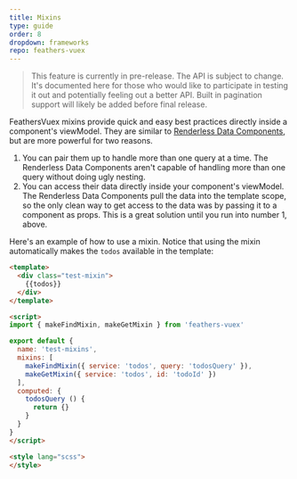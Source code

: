 ```yaml
---
title: Mixins
type: guide
order: 8
dropdown: frameworks
repo: feathers-vuex
---
```


> This feature is currently in pre-release. The API is subject to change.  It's documented here for those who would like to participate in testing it out and potentially feeling out a better API.
> Built in pagination support will likely be added before final release.

FeathersVuex mixins provide quick and easy best practices directly inside a component's viewModel.  They are similar to [Renderless Data Components](./components.html), but are more powerful for two reasons.

1. You can pair them up to handle more than one query at a time.  The Renderless Data Components aren't capable of handling more than one query without doing ugly nesting.
2. You can access their data directly inside your component's viewModel.  The Renderless Data Components pull the data into the template scope, so the only clean way to get access to the data was by passing it to a component as props.  This is a great solution until you run into number 1, above.

Here's an example of how to use a mixin.  Notice that using the mixin automatically makes the `todos` available in the template:
```html
<template>
  <div class="test-mixin">
    {{todos}}
  </div>
</template>

<script>
import { makeFindMixin, makeGetMixin } from 'feathers-vuex'

export default {
  name: 'test-mixins',
  mixins: [
    makeFindMixin({ service: 'todos', query: 'todosQuery' }),
    makeGetMixin({ service: 'todos', id: 'todoId' })
  ],
  computed: {
    todosQuery () {
      return {}
    }
  }
}
</script>

<style lang="scss">
</style>
```